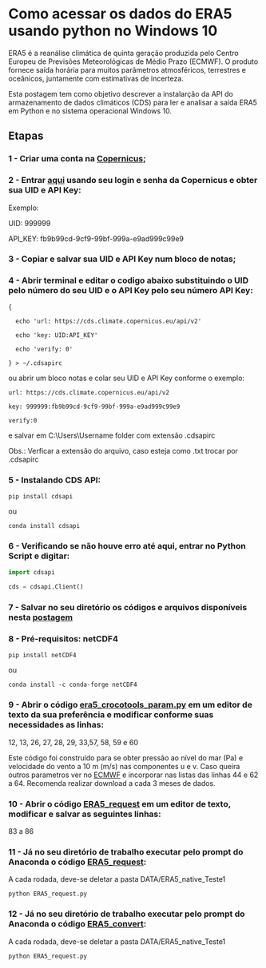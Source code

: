# Como acessar os dados do ERA5 usando python no Windows 10

ERA5 é a reanálise climática de quinta geração produzida pelo Centro Europeu de Previsões Meteorológicas de Médio Prazo (ECMWF). 
O produto fornece saída horária para muitos parâmetros atmosféricos, terrestres e oceânicos, juntamente com estimativas de incerteza. 

Esta postagem tem como objetivo descrever a instalarção da API do armazenamento de dados climáticos (CDS) para ler e analisar a saída ERA5 em Python e no sistema operacional Windows 10.

## Etapas

### 1 - Criar uma conta na [Copernicus](https://cds.climate.copernicus.eu/);

### 2 - Entrar [aqui](https://cds.climate.copernicus.eu/user) usando seu login e senha da Copernicus e obter sua UID e API Key:

Exemplo:

UID: 999999

API_KEY: fb9b99cd-9cf9-99bf-999a-e9ad999c99e9

### 3 - Copiar e salvar sua UID e API Key num bloco de notas;

### 4 - Abrir terminal e editar o codigo abaixo substituindo o UID pelo número do seu UID e o API Key pelo seu número API Key:
```
{
  
  echo 'url: https://cds.climate.copernicus.eu/api/v2'
  
  echo 'key: UID:API_KEY'
  
  echo 'verify: 0'

} > ~/.cdsapirc

```

ou abrir um bloco notas e colar seu UID e API Key conforme o exemplo:

```
url: https://cds.climate.copernicus.eu/api/v2

key: 999999:fb9b99cd-9cf9-99bf-999a-e9ad999c99e9

verify:0
```

e salvar em C:\Users\Username folder com extensão .cdsapirc

Obs.: Verficar a extensão do arquivo, caso esteja como .txt trocar por .cdsapirc

### 5 - Instalando CDS API:

```
pip install cdsapi
```
ou

```
conda install cdsapi
```

### 6 - Verificando se não houve erro até aqui, entrar no Python Script e digitar:

```python
import cdsapi

cds = cdsapi.Client()
```

### 7 - Salvar no seu diretório os códigos e arquivos disponíveis nesta [postagem](https://github.com/Dilello/BaixarDadosERA5no-Win10)


### 8 - Pré-requisitos: netCDF4

```
pip install netCDF4
```
ou

```
conda install -c conda-forge netCDF4
```

### 9 - Abrir o código [era5_crocotools_param.py](https://github.com/Dilello/BaixarDadosERA5no-Win10/blob/main/era5_crocotools_param.py) em um editor de texto da sua preferência e modificar conforme suas necessidades as linhas:

12, 13, 26, 27, 28, 29, 33,57, 58, 59 e 60

Este código foi construído para se obter pressão ao nível do mar (Pa) e velocidade do vento a 10 m (m/s) nas componentes u e v. Caso queira outros parametros ver no [ECMWF](https://confluence.ecmwf.int/display/CKB/ERA5%3A+data+documentation#ERA5:datadocumentation-Parameterlistings) e incorporar nas listas das linhas 44 e 62 a 64.
Recomenda realizar download a cada 3 meses de dados.

### 10 - Abrir o código [ERA5_request](https://github.com/Dilello/BaixarDadosERA5no-Win10/blob/main/ERA5_request.py) em um editor de texto, modificar e salvar as seguintes linhas:

83 a 86


### 11 - Já no seu diretório de trabalho executar pelo prompt do Anaconda o código [ERA5_request](https://github.com/Dilello/BaixarDadosERA5no-Win10/blob/main/ERA5_request.py):

A cada rodada, deve-se deletar a pasta DATA/ERA5_native_Teste1

```
python ERA5_request.py
```

### 12 - Já no seu diretório de trabalho executar pelo prompt do Anaconda o código [ERA5_convert](https://github.com/Dilello/BaixarDadosERA5no-Win10/blob/main/ERA5_convert.py):

A cada rodada, deve-se deletar a pasta DATA/ERA5_native_Teste1

```
python ERA5_request.py
```






